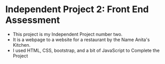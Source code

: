 # Independent Project 2: Front End Assessment

- This project is my Independent Project number two.
- It is a webpage to a website for a restaurant by the Name Anita's Kitchen.
- I used HTML, CSS, bootstrap, and a bit of JavaScript to Complete the Project
